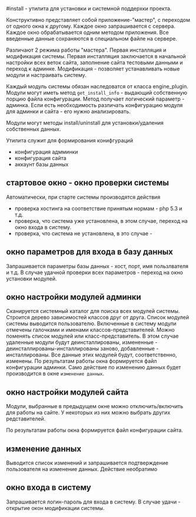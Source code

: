 #install - утилита для установки и системной поддерхки проекта.

Конструктивно представляет собой приложение-"мастер", с переходом от одного окна к другому. Каждое окно запрашивается с сервера. Каждое окно обрабатывается одним методом приложения. Все введенные данные сохраняются в специальном файле на сервере.

Различают 2 режима работы "мастера". Первая инсталляция и модификация системы.
Первая инсталляция заключается в начальной настройки всех веток сайта, заполнение сайта тестовыми данными и переход к админке. Модификация - позволяет устанавливать новые модули и настраивать систему.

Каждый модуль системы обязан наследоватся от класса engine_plugin. Модули могут иметь метод `get_install_info` - выдающий собственную порцию файла конфигурации. Метод получает логический параметр - админка. Если есть необходимость различать конфигурацию модуля для админки и сайта - его нужно анализировать.

  Модули могут методы install/uninstall для установки/удаления собственных данных.

Утилита служит для формирования конифгураций

  - конфигурация адмминки
  - конфигурация сайта
  - аккаунт базы данных

## стартовое окно - окно проверки системы

Автоматически, при старте системы производятся действия

- проверка хостинга на соответствие принятым нормам - php 5.3 и т.д.
- проверка, что система уже установлена, в этом случае, переход на окно входа в систему.
- проверка, что система не установлена, в это случае -

## окно параметров для входа в базу данных

Запрашивается параметры базы данных  - хост, порт, имя пользлвателя и т.д. В случае удачной проверки всех параметров - переход на окно установки модулей.

## окно настройки модулей админки

Сканируется системный каталог для поиска всех модулей системы. Строится дерево зависимостей классов друг от друга.
Список модулей системы выводится пользователю. Включенные в систему модули отмечены галочками и именами классов-представителей.
Можно поменять список модулей или  класс-представитель. В этом случае удаленные модули будут деинсталлированы, измененные - деинсталлированы-инсталлированы заново, добавленные - инсталлированы. Все данные этих модулей будут, соответственно, изменены.
По результатам работы окна формируется файл конфигурации админки.
Само действие по изменению данных будет производится в окне `изменение данных`.

## окно настройки модулей сайта

Модули, выбранные в предыдущем окне можно отключить/включить для работы на сайте. У некоторых из них можно выбрать других редставителей.

По результатам работы окна формируется файл конфигурации сайта.

## изменение данных

Выводится список изменений и запрашивается подтверждение пользователя на изменение данных. Действие необратимо

## окно входа в систему

Запрашивается логин-пароль для входа в систему. В случае удачи - открытие окон модификации системы.



